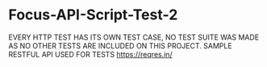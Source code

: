 # Focus-API-Script-Test-2
EVERY HTTP TEST HAS ITS OWN TEST CASE, NO TEST SUITE WAS MADE AS NO OTHER TESTS ARE INCLUDED ON THIS PROJECT.
SAMPLE RESTFUL API USED FOR TESTS https://reqres.in/
